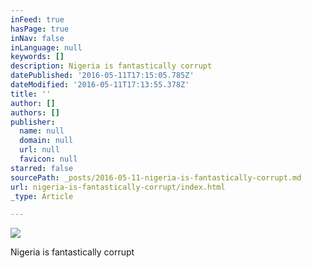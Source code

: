 ```yaml
---
inFeed: true
hasPage: true
inNav: false
inLanguage: null
keywords: []
description: Nigeria is fantastically corrupt
datePublished: '2016-05-11T17:15:05.785Z'
dateModified: '2016-05-11T17:13:55.378Z'
title: ''
author: []
authors: []
publisher:
  name: null
  domain: null
  url: null
  favicon: null
starred: false
sourcePath: _posts/2016-05-11-nigeria-is-fantastically-corrupt.md
url: nigeria-is-fantastically-corrupt/index.html
_type: Article

---
```

![](https://the-grid-user-content.s3-us-west-2.amazonaws.com/7b259345-9f93-40c7-b3ee-630310548462.jpg)

Nigeria is fantastically corrupt